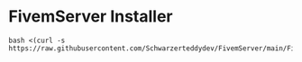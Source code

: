 # FivemServer Installer
```
bash <(curl -s https://raw.githubusercontent.com/Schwarzerteddydev/FivemServer/main/FivemServerInstaller.sh)
```
